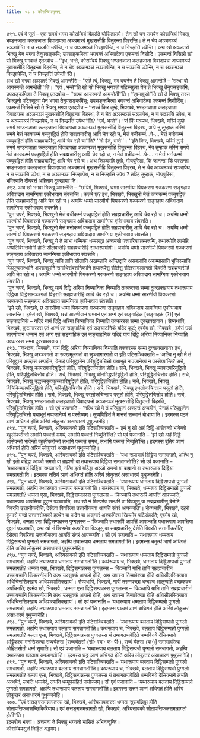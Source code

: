 ```yaml
---
title: ०८ ८ कोसम्बियसुत्तम्

---
```


४९१. एवं मे सुतं – एकं समयं भगवा कोसम्बियं विहरति घोसितारामे। तेन खो पन समयेन कोसम्बियं भिक्खू भण्डनजाता कलहजाता विवादापन्ना अञ्ञमञ्ञं मुखसत्तीहि वितुदन्ता विहरन्ति। ते न चेव अञ्ञमञ्ञं सञ्ञापेन्ति न च सञ्ञत्तिं उपेन्ति, न च अञ्ञमञ्ञं निज्झापेन्ति, न च निज्झत्तिं उपेन्ति। अथ खो अञ्ञतरो भिक्खु येन भगवा तेनुपसङ्कमि; उपसङ्कमित्वा भगवन्तं अभिवादेत्वा एकमन्तं निसीदि। एकमन्तं निसिन्नो खो सो भिक्खु भगवन्तं एतदवोच – ‘‘इध, भन्ते, कोसम्बियं भिक्खू भण्डनजाता कलहजाता विवादापन्ना अञ्ञमञ्ञं मुखसत्तीहि वितुदन्ता विहरन्ति, ते न चेव अञ्ञमञ्ञं सञ्ञापेन्ति, न च सञ्ञत्तिं उपेन्ति, न च अञ्ञमञ्ञं निज्झापेन्ति, न च निज्झत्तिं उपेन्ती’’ति।  
अथ खो भगवा अञ्ञतरं भिक्खुं आमन्तेसि – ‘‘एहि त्वं, भिक्खु, मम वचनेन ते भिक्खू आमन्तेहि – ‘सत्था वो आयस्मन्ते आमन्तेती’’’ति। ‘‘एवं , भन्ते’’ति खो सो भिक्खु भगवतो पटिस्सुत्वा येन ते भिक्खू तेनुपसङ्कमि; उपसङ्कमित्वा ते भिक्खू एतदवोच – ‘‘सत्था आयस्मन्ते आमन्तेती’’ति। ‘‘एवमावुसो’’ति खो ते भिक्खू तस्स भिक्खुनो पटिस्सुत्वा येन भगवा तेनुपसङ्कमिंसु; उपसङ्कमित्वा भगवन्तं अभिवादेत्वा एकमन्तं निसीदिंसु। एकमन्तं निसिन्ने खो ते भिक्खू भगवा एतदवोच – ‘‘सच्चं किर तुम्हे, भिक्खवे, भण्डनजाता कलहजाता विवादापन्ना अञ्ञमञ्ञं मुखसत्तीहि वितुदन्ता विहरथ, ते न चेव अञ्ञमञ्ञं सञ्ञापेथ, न च सञ्ञत्तिं उपेथ, न च अञ्ञमञ्ञं निज्झापेथ, न च निज्झत्तिं उपेथा’’ति? ‘‘एवं, भन्ते’’। ‘‘तं किं मञ्ञथ, भिक्खवे, यस्मिं तुम्हे समये भण्डनजाता कलहजाता विवादापन्ना अञ्ञमञ्ञं मुखसत्तीहि वितुदन्ता विहरथ, अपि नु तुम्हाकं तस्मिं समये मेत्तं कायकम्मं पच्चुपट्ठितं होति सब्रह्मचारीसु आवि चेव रहो च, मेत्तं वचीकम्मं…पे॰… मेत्तं मनोकम्मं पच्चुपट्ठितं होति सब्रह्मचारीसु आवि चेव रहो चा’’ति? ‘‘नो हेतं, भन्ते’’। ‘‘इति किर, भिक्खवे, यस्मिं तुम्हे समये भण्डनजाता कलहजाता विवादापन्ना अञ्ञमञ्ञं मुखसत्तीहि वितुदन्ता विहरथ, नेव तुम्हाकं तस्मिं समये मेत्तं कायकम्मं पच्चुपट्ठितं होति सब्रह्मचारीसु आवि चेव रहो च, न मेत्तं वचीकम्मं…पे॰… न मेत्तं मनोकम्मं पच्चुपट्ठितं होति सब्रह्मचारीसु आवि चेव रहो च। अथ किञ्चरहि तुम्हे, मोघपुरिसा, किं जानन्ता किं पस्सन्ता भण्डनजाता कलहजाता विवादापन्ना अञ्ञमञ्ञं मुखसत्तीहि वितुदन्ता विहरथ, ते न चेव अञ्ञमञ्ञं सञ्ञापेथ, न च सञ्ञत्तिं उपेथ, न च अञ्ञमञ्ञं निज्झापेथ, न च निज्झत्तिं उपेथ ? तञ्हि तुम्हाकं, मोघपुरिसा, भविस्सति दीघरत्तं अहिताय दुक्खाया’’ति।  
४९२. अथ खो भगवा भिक्खू आमन्तेसि – ‘‘छयिमे, भिक्खवे, धम्मा सारणीया पियकरणा गरुकरणा सङ्गहाय अविवादाय सामग्गिया एकीभावाय संवत्तन्ति। कतमे छ? इध, भिक्खवे, भिक्खुनो मेत्तं कायकम्मं पच्चुपट्ठितं होति सब्रह्मचारीसु आवि चेव रहो च। अयम्पि धम्मो सारणीयो पियकरणो गरुकरणो सङ्गहाय अविवादाय सामग्गिया एकीभावाय संवत्तति।  
‘‘पुन चपरं, भिक्खवे, भिक्खुनो मेत्तं वचीकम्मं पच्चुपट्ठितं होति सब्रह्मचारीसु आवि चेव रहो च। अयम्पि धम्मो सारणीयो पियकरणो गरुकरणो सङ्गहाय अविवादाय सामग्गिया एकिभावाय संवत्तति।  
‘‘पुन चपरं, भिक्खवे, भिक्खुनो मेत्तं मनोकम्मं पच्चुपट्ठितं होति सब्रह्मचारीसु आवि चेव रहो च। अयम्पि धम्मो सारणीयो पियकरणो गरुकरणो सङ्गहाय अविवादाय सामग्गिया एकीभावाय संवत्तति।  
‘‘पुन चपरं, भिक्खवे, भिक्खु ये ते लाभा धम्मिका धम्मलद्धा अन्तमसो पत्तपरियापन्नमत्तम्पि, तथारूपेहि लाभेहि अप्पटिविभत्तभोगी होति सीलवन्तेहि सब्रह्मचारीहि साधारणभोगी। अयम्पि धम्मो सारणीयो पियकरणो गरुकरणो सङ्गहाय अविवादाय सामग्गिया एकीभावाय संवत्तति।  
‘‘पुन चपरं, भिक्खवे, भिक्खु यानि तानि सीलानि अखण्डानि अच्छिद्दानि असबलानि अकम्मासानि भुजिस्सानि विञ्ञुप्पसत्थानि अपरामट्ठानि समाधिसंवत्तनिकानि तथारूपेसु सीलेसु सीलसामञ्ञगतो विहरति सब्रह्मचारीहि आवि चेव रहो च। अयम्पि धम्मो सारणीयो पियकरणो गरुकरणो सङ्गहाय अविवादाय सामग्गिया एकीभावाय संवत्तति।  
‘‘पुन चपरं, भिक्खवे, भिक्खु यायं दिट्ठि अरिया निय्यानिका निय्याति तक्करस्स सम्मा दुक्खक्खयाय तथारूपाय दिट्ठिया दिट्ठिसामञ्ञगतो विहरति सब्रह्मचारीहि आवि चेव रहो च। अयम्पि धम्मो सारणीयो पियकरणो गरुकरणो सङ्गहाय अविवादाय सामग्गिया एकीभावाय संवत्तति।  
‘‘इमे खो, भिक्खवे, छ सारणीया धम्मा पियकरणा गरुकरणा सङ्गहाय अविवादाय सामग्गिया एकीभावाय संवत्तन्ति। इमेसं खो, भिक्खवे, छन्नं सारणीयानं धम्मानं एतं अग्गं एतं सङ्गाहिकं [सङ्गाहकं (?)] एतं सङ्घाटनिकं – यदिदं यायं दिट्ठि अरिया निय्यानिका निय्याति तक्करस्स सम्मा दुक्खक्खयाय। सेय्यथापि, भिक्खवे, कूटागारस्स एतं अग्गं एतं सङ्गाहिकं एतं सङ्घाटनिकं यदिदं कूटं; एवमेव खो, भिक्खवे , इमेसं छन्नं सारणीयानं धम्मानं एतं अग्गं एतं सङ्गाहिकं एतं सङ्घाटनिकं यदिदं यायं दिट्ठि अरिया निय्यानिका निय्याति तक्करस्स सम्मा दुक्खक्खयाय।  
४९३. ‘‘कथञ्च, भिक्खवे, यायं दिट्ठि अरिया निय्यानिका निय्याति तक्करस्स सम्मा दुक्खक्खयाय? इध, भिक्खवे, भिक्खु अरञ्ञगतो वा रुक्खमूलगतो वा सुञ्ञागारगतो वा इति पटिसञ्चिक्खति – ‘अत्थि नु खो मे तं परियुट्ठानं अज्झत्तं अप्पहीनं, येनाहं परियुट्ठानेन परियुट्ठितचित्तो यथाभूतं नप्पजानेय्यं न पस्सेय्य’न्ति? सचे, भिक्खवे, भिक्खु कामरागपरियुट्ठितो होति, परियुट्ठितचित्तोव होति। सचे, भिक्खवे, भिक्खु ब्यापादपरियुट्ठितो होति, परियुट्ठितचित्तोव होति। सचे, भिक्खवे, भिक्खु थीनमिद्धपरियुट्ठितो होति, परियुट्ठितचित्तोव होति। सचे, भिक्खवे, भिक्खु उद्धच्चकुक्कुच्चपरियुट्ठितो होति, परियुट्ठितचित्तोव होति। सचे, भिक्खवे, भिक्खु विचिकिच्छापरियुट्ठितो होति, परियुट्ठितचित्तोव होति। सचे, भिक्खवे, भिक्खु इधलोकचिन्ताय पसुतो होति, परियुट्ठितचित्तोव होति। सचे, भिक्खवे, भिक्खु परलोकचिन्ताय पसुतो होति, परियुट्ठितचित्तोव होति। सचे, भिक्खवे, भिक्खु भण्डनजातो कलहजातो विवादापन्नो अञ्ञमञ्ञं मुखसत्तीहि वितुदन्तो विहरति, परियुट्ठितचित्तोव होति । सो एवं पजानाति – ‘नत्थि खो मे तं परियुट्ठानं अज्झत्तं अप्पहीनं, येनाहं परियुट्ठानेन परियुट्ठितचित्तो यथाभूतं नप्पजानेय्यं न पस्सेय्यम्। सुप्पणिहितं मे मानसं सच्चानं बोधाया’ति। इदमस्स पठमं ञाणं अधिगतं होति अरियं लोकुत्तरं असाधारणं पुथुज्जनेहि।  
४९४. ‘‘पुन चपरं, भिक्खवे, अरियसावको इति पटिसञ्चिक्खति – ‘इमं नु खो अहं दिट्ठिं आसेवन्तो भावेन्तो बहुलीकरोन्तो लभामि पच्चत्तं समथं, लभामि पच्चत्तं निब्बुति’न्ति? सो एवं पजानाति – ‘इमं खो अहं दिट्ठिं आसेवन्तो भावेन्तो बहुलीकरोन्तो लभामि पच्चत्तं समथं, लभामि पच्चत्तं निब्बुति’न्ति। इदमस्स दुतियं ञाणं अधिगतं होति अरियं लोकुत्तरं असाधारणं पुथुज्जनेहि।  
४९५. ‘‘पुन चपरं, भिक्खवे, अरियसावको इति पटिसञ्चिक्खति – ‘यथा रूपायाहं दिट्ठिया समन्नागतो, अत्थि नु खो इतो बहिद्धा अञ्ञो समणो वा ब्राह्मणो वा तथारूपाय दिट्ठिया समन्नागतो’ति? सो एवं पजानाति – ‘यथारूपायाहं दिट्ठिया समन्नागतो, नत्थि इतो बहिद्धा अञ्ञो समणो वा ब्राह्मणो वा तथारूपाय दिट्ठिया समन्नागतो’ति। इदमस्स ततियं ञाणं अधिगतं होति अरियं लोकुत्तरं असाधारणं पुथुज्जनेहि।  
४९६. ‘‘पुन चपरं, भिक्खवे, अरियसावको इति पटिसञ्चिक्खति – ‘यथारूपाय धम्मताय दिट्ठिसम्पन्नो पुग्गलो समन्नागतो, अहम्पि तथारूपाय धम्मताय समन्नागतो’ति। कथंरूपाय च, भिक्खवे, धम्मताय दिट्ठिसम्पन्नो पुग्गलो समन्नागतो? धम्मता एसा, भिक्खवे, दिट्ठिसम्पन्नस्स पुग्गलस्स – ‘किञ्चापि तथारूपिं आपत्तिं आपज्जति, यथारूपाय आपत्तिया वुट्ठानं पञ्ञायति, अथ खो नं खिप्पमेव सत्थरि वा विञ्ञूसु वा सब्रह्मचारीसु देसेति विवरति उत्तानीकरोति; देसेत्वा विवरित्वा उत्तानीकत्वा आयतिं संवरं आपज्जति’। सेय्यथापि, भिक्खवे, दहरो कुमारो मन्दो उत्तानसेय्यको हत्थेन वा पादेन वा अङ्गारं अक्कमित्वा खिप्पमेव पटिसंहरति; एवमेव खो, भिक्खवे, धम्मता एसा दिट्ठिसम्पन्नस्स पुग्गलस्स – ‘किञ्चापि तथारूपिं आपत्तिं आपज्जति यथारूपाय आपत्तिया वुट्ठानं पञ्ञायति, अथ खो नं खिप्पमेव सत्थरि वा विञ्ञूसु वा सब्रह्मचारीसु देसेति विवरति उत्तानीकरोति; देसेत्वा विवरित्वा उत्तानीकत्वा आयतिं संवरं आपज्जति’। सो एवं पजानाति – ‘यथारूपाय धम्मताय दिट्ठिसम्पन्नो पुग्गलो समन्नागतो, अहम्पि तथारूपाय धम्मताय समन्नागतो’ति। इदमस्स चतुत्थं ञाणं अधिगतं होति अरियं लोकुत्तरं असाधारणं पुथुज्जनेहि।  
४९७. ‘‘पुन चपरं, भिक्खवे, अरियसावको इति पटिसञ्चिक्खति – ‘यथारूपाय धम्मताय दिट्ठिसम्पन्नो पुग्गलो समन्नागतो, अहम्पि तथारूपाय धम्मताय समन्नागतो’ति। कथंरूपाय च, भिक्खवे, धम्मताय दिट्ठिसम्पन्नो पुग्गलो समन्नागतो? धम्मता एसा, भिक्खवे, दिट्ठिसम्पन्नस्स पुग्गलस्स – ‘किञ्चापि यानि तानि सब्रह्मचारीनं उच्चावचानि किंकरणीयानि तत्थ उस्सुक्कं आपन्नो होति, अथ ख्वास्स तिब्बापेक्खा होति अधिसीलसिक्खाय अधिचित्तसिक्खाय अधिपञ्ञासिक्खाय’। सेय्यथापि, भिक्खवे, गावी तरुणवच्छा थम्बञ्च आलुम्पति वच्छकञ्च अपचिनति; एवमेव खो, भिक्खवे , धम्मता एसा दिट्ठिसम्पन्नस्स पुग्गलस्स – ‘किञ्चापि यानि तानि सब्रह्मचारीनं उच्चावचानि किंकरणीयानि तत्थ उस्सुक्कं आपन्नो होति, अथ ख्वास्स तिब्बापेक्खा होति अधिसीलसिक्खाय अधिचित्तसिक्खाय अधिपञ्ञासिक्खाय’। सो एवं पजानाति – ‘यथारूपाय धम्मताय दिट्ठिसम्पन्नो पुग्गलो समन्नागतो, अहम्पि तथारूपाय धम्मताय समन्नागतो’ति। इदमस्स पञ्चमं ञाणं अधिगतं होति अरियं लोकुत्तरं असाधारणं पुथुज्जनेहि।  
४९८. ‘‘पुन चपरं, भिक्खवे, अरियसावको इति पटिसञ्चिक्खति – ‘यथारूपाय बलताय दिट्ठिसम्पन्नो पुग्गलो समन्नागतो, अहम्पि तथारूपाय बलताय समन्नागतो’ति। कथंरूपाय च, भिक्खवे, बलताय दिट्ठिसम्पन्नो पुग्गलो समन्नागतो? बलता एसा, भिक्खवे, दिट्ठिसम्पन्नस्स पुग्गलस्स यं तथागतप्पवेदिते धम्मविनये देसियमाने अट्ठिंकत्वा मनसिकत्वा सब्बचेतसा [सब्बचेतसो (सी॰ स्या॰ कं॰ पी॰), सब्बं चेतसा (क॰)] समन्नाहरित्वा ओहितसोतो धम्मं सुणाति। सो एवं पजानाति – ‘यथारूपाय बलताय दिट्ठिसम्पन्नो पुग्गलो समन्नागतो, अहम्पि तथारूपाय बलताय समन्नागतो’ति। इदमस्स छट्ठं ञाणं अधिगतं होति अरियं लोकुत्तरं असाधारणं पुथुज्जनेहि।  
४९९. ‘‘पुन चपरं, भिक्खवे, अरियसावको इति पटिसञ्चिक्खति – ‘यथारूपाय बलताय दिट्ठिसम्पन्नो पुग्गलो समन्नागतो, अहम्पि तथारूपाय बलताय समन्नागतो’ति। कथंरूपाय च, भिक्खवे, बलताय दिट्ठिसम्पन्नो पुग्गलो समन्नागतो? बलता एसा, भिक्खवे, दिट्ठिसम्पन्नस्स पुग्गलस्स यं तथागतप्पवेदिते धम्मविनये देसियमाने लभति अत्थवेदं, लभति धम्मवेदं, लभति धम्मूपसंहितं पामोज्जम्। सो एवं पजानाति – ‘यथारूपाय बलताय दिट्ठिसम्पन्नो पुग्गलो समन्नागतो, अहम्पि तथारूपाय बलताय समन्नागतो’ति। इदमस्स सत्तमं ञाणं अधिगतं होति अरियं लोकुत्तरं असाधारणं पुथुज्जनेहि।  
५००. ‘‘एवं सत्तङ्गसमन्नागतस्स खो, भिक्खवे, अरियसावकस्स धम्मता सुसमन्निट्ठा होति सोतापत्तिफलसच्छिकिरियाय। एवं सत्तङ्गसमन्नागतो खो, भिक्खवे, अरियसावको सोतापत्तिफलसमन्नागतो होती’’ति।  
इदमवोच भगवा। अत्तमना ते भिक्खू भगवतो भासितं अभिनन्दुन्ति।  
कोसम्बियसुत्तं निट्ठितं अट्ठमम्।  

